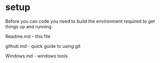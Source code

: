 # setup
Before you can code you need to build the environment required to get things up and running. 

Readme.md - this file

github.md - quick guide to using git

Windows.md - windows tools

